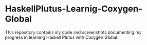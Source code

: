 # HaskellPlutus-Learnig-Coxygen-Global
This repository contains my code and screenshots documenting my progress in learning Haskell Plutus with Coxygen Global.
